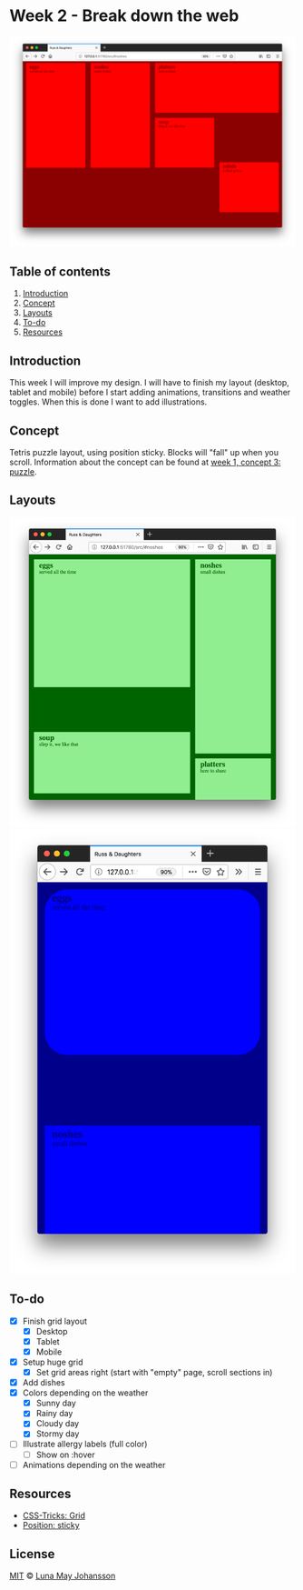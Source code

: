 # Week 2 - Break down the web

![Restaurant menu](/src/img/website-week2.png)

## Table of contents
1. [Introduction](#Introduction)
2. [Concept](#Concept)
3. [Layouts](#Responsive)
5. [To-do](#To-do)
6. [Resources](#Resources)

## Introduction
This week I will improve my design. I will have to finish my layout (desktop, tablet and mobile) before I start adding animations, transitions and weather toggles. When this is done I want to add illustrations.

## Concept
Tetris puzzle layout, using position sticky. Blocks will "fall" up when you scroll.
Information about the concept can be found at [week 1, concept 3: puzzle](https://github.com/maybuzz/css-to-the-rescue-1819/blob/master/week1.md).

## Layouts
![Tablet menu](/src/img/tablet.png)   
![Mobile menu](/src/img/mobile.png)   

## To-do
- [x] Finish grid layout   
  - [x] Desktop   
  - [x] Tablet   
  - [x] Mobile   
- [x] Setup huge grid   
  - [x] Set grid areas right (start with "empty" page, scroll sections in)   
- [x] Add dishes   
- [x] Colors depending on the weather   
  - [x] Sunny day   
  - [x] Rainy day   
  - [x] Cloudy day   
  - [x] Stormy day
- [ ] Illustrate allergy labels (full color)   
  - [ ] Show on :hover   
- [ ] Animations depending on the weather   

## Resources
- [CSS-Tricks: Grid](https://css-tricks.com/snippets/css/complete-guide-grid/)   
- [Position: sticky](https://codepen.io/stephanmax/pen/odyxWE?editors=1100)   


## License
[MIT](LICENSE) © [Luna May Johansson](https://github.com/maybuzz)
